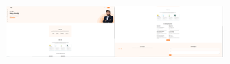 <div style="display:flex">
  <div><img src="/images/projectSS1.PNG"></img></div>
  <div><img src="/images/projectSS2.PNG"></img></div>
</div>

